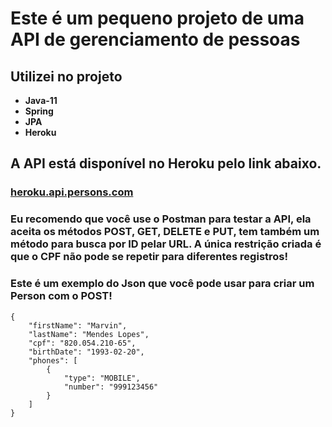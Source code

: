 # **Este é um pequeno projeto de uma API de gerenciamento de pessoas**

## Utilizei no projeto
* **Java-11**
* **Spring**
* **JPA**
* **Heroku**

## A API está disponível no Heroku pelo link abaixo.

### [heroku.api.persons.com](https://api-persons-manager.herokuapp.com/api/v1/persons)

### Eu recomendo que você use o Postman para testar a API, ela aceita os métodos POST, GET, DELETE e PUT, tem também um método para busca por ID pelar URL. A única restrição criada é que o CPF não pode se repetir para diferentes registros!

### Este é um exemplo do Json que você pode usar para criar um Person com o POST!

```
{ 
    "firstName": "Marvin",
    "lastName": "Mendes Lopes",
    "cpf": "820.054.210-65",
    "birthDate": "1993-02-20",
    "phones": [
        {
            "type": "MOBILE",
            "number": "999123456"
        }
    ]
}
```

